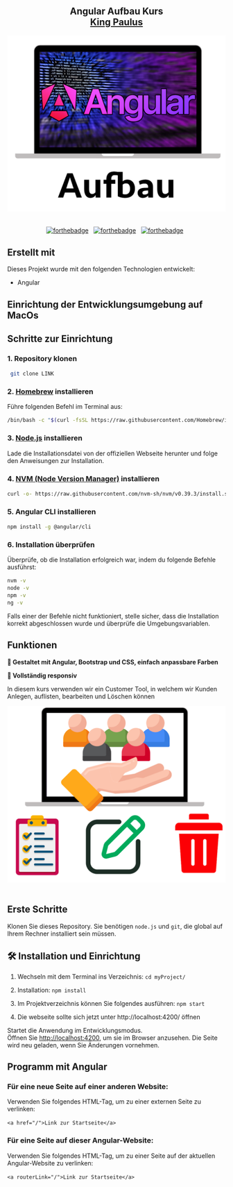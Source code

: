 <h2 align="center">
  Angular Aufbau Kurs<br/>
  <a href="https://github.com/KingPaulus" target="_blank">King Paulus</a>
</h2>
<div align="center">
  <img alt="Demo" src="./images/readme-img.png" />
</div>

<br/>

<center>

[![forthebadge](https://forthebadge.com/images/badges/built-with-love.svg)](https://forthebadge.com) &nbsp;
[![forthebadge](https://forthebadge.com/images/badges/made-with-javascript.svg)](https://forthebadge.com) &nbsp;
[![forthebadge](https://forthebadge.com/images/badges/open-source.svg)](https://forthebadge.com) &nbsp;

</center>

## Erstellt mit

Dieses Projekt wurde mit den folgenden Technologien entwickelt:

- Angular

## Einrichtung der Entwicklungsumgebung auf MacOs

## Schritte zur Einrichtung

### 1. Repository klonen
```sh
 git clone LINK
```

### 2. [Homebrew](https://brew.sh/) installieren
Führe folgenden Befehl im Terminal aus:
```sh
/bin/bash -c "$(curl -fsSL https://raw.githubusercontent.com/Homebrew/install/HEAD/install.sh)"
```

### 3. [Node.js](https://nodejs.org/en/) installieren
Lade die Installationsdatei von der offiziellen Webseite herunter und folge den Anweisungen zur Installation.

### 4. [NVM (Node Version Manager)](https://github.com/nvm-sh/nvm) installieren
```sh
curl -o- https://raw.githubusercontent.com/nvm-sh/nvm/v0.39.3/install.sh | bash
```

### 5. Angular CLI installieren
```sh
npm install -g @angular/cli
```

### 6. Installation überprüfen
Überprüfe, ob die Installation erfolgreich war, indem du folgende Befehle ausführst:
```sh
nvm -v
node -v
npm -v
ng -v
```

Falls einer der Befehle nicht funktioniert, stelle sicher, dass die Installation korrekt abgeschlossen wurde und überprüfe die Umgebungsvariablen.



## Funktionen

**🎨 Gestaltet mit Angular, Bootstrap und CSS, einfach anpassbare Farben**

**📱 Vollständig responsiv**

In diesem kurs verwenden wir ein Customer Tool, in welchem wir Kunden Anlegen, auflisten, bearbeiten und Löschen können
<div align="center">
  <img alt="Demo" src="./images/readme-img-2.png" />
</div>

<br/>

## Erste Schritte

Klonen Sie dieses Repository. Sie benötigen `node.js` und `git`, die global auf Ihrem Rechner installiert sein müssen.

## 🛠 Installation und Einrichtung

1. Wechseln mit dem Terminal ins Verzeichnis: `cd myProject/`

2. Installation: `npm install`

3. Im Projektverzeichnis können Sie folgendes ausführen: `npm start`

4. Die webseite sollte sich jetzt unter http://localhost:4200/ öffnen

Startet die Anwendung im Entwicklungsmodus.\
Öffnen Sie [http://localhost:4200](http://localhost:4200), um sie im Browser anzusehen.
Die Seite wird neu geladen, wenn Sie Änderungen vornehmen.


## Programm mit Angular

### Für eine neue Seite auf einer anderen Website:

Verwenden Sie folgendes HTML-Tag, um zu einer externen Seite zu verlinken:

`<a href="/">Link zur Startseite</a>`

### Für eine Seite auf dieser Angular-Website:

Verwenden Sie folgendes HTML-Tag, um zu einer Seite auf der aktuellen Angular-Website zu verlinken:

`<a routerLink="/">Link zur Startseite</a>`

